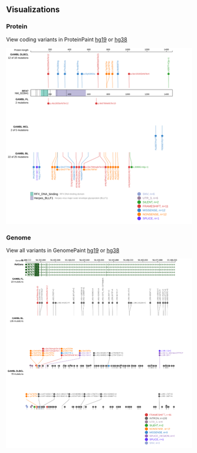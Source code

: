 ## Visualizations
### Protein
View coding variants in ProteinPaint [hg19](https://morinlab.github.io/LLMPP/GAMBL/RFX7_protein.html)  or [hg38](https://morinlab.github.io/LLMPP/GAMBL/RFX7_protein_hg38.html)

![](images/proteinpaint/RFX7_NM_022841.svg)

### Genome
View all variants in GenomePaint [hg19](https://morinlab.github.io/LLMPP/GAMBL/RFX7.html)  or [hg38](https://morinlab.github.io/LLMPP/GAMBL/RFX7_hg38.html)

![](images/proteinpaint/RFX7.svg)

